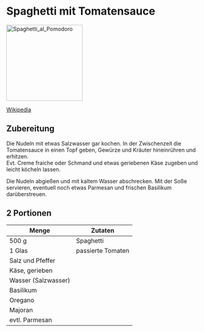 # Spaghetti mit Tomatensauce

<img src="https://upload.wikimedia.org/wikipedia/commons/2/2a/Spaghetti_al_Pomodoro.JPG" height="200" alt="Spaghetti_al_Pomodoro">   

[Wikipedia](https://de.wikipedia.org/wiki/Spaghetti_alla_napoletana)   

## Zubereitung
Die Nudeln mit etwas Salzwasser gar kochen. In der Zwischenzeit die Tomatensauce in einen Topf geben, Gewürze und Kräuter hineinrühren und erhitzen.    
Evt. Creme fraiche oder Schmand und etwas geriebenen Käse zugeben und leicht köcheln lassen.

Die Nudeln abgießen und mit kaltem Wasser abschrecken. Mit der Soße servieren, eventuell noch etwas Parmesan und frischen Basilikum darüberstreuen.

## 2 Portionen
Menge | Zutaten
--- | ---
500 g | Spaghetti
1 Glas | passierte Tomaten
 | Salz und Pfeffer 
 | Käse, gerieben
 | Wasser (Salzwasser)
 | Basilikum
 | Oregano
 | Majoran
 | evtl. 	Parmesan
